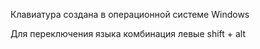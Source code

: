 Клавиатура создана в операционной системе Windows

Для переключения языка комбинация левые shift + alt
